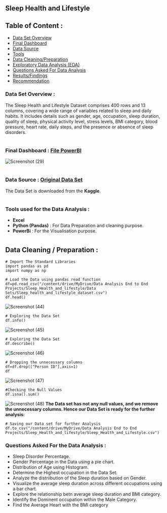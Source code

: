
## Sleep Health and Lifestyle
## Table of Content :
* [Data Set Overview]()
* [Final Dashboard]()
* [Data Source]()
* [Tools]()
* [Data Cleaning/Preparation]()
* [Exploratory Data Analysis (EDA)]()
* [Questions Asked For Data Analysis]()
* [Results/Findings]()
* [Recommendation]()

### Data Set Overview :
The Sleep Health and Lifestyle Dataset comprises 400 rows and 13 columns, covering a wide range of variables related to sleep and daily habits. It includes details such as gender, age, occupation, sleep duration, quality of sleep, physical activity level, stress levels, BMI category, blood pressure, heart rate, daily steps, and the presence or absence of sleep disorders.
#
### Final Dashboard : [File PowerBI](https://github.com/shubhamkadam10009/Other/blob/main/End%20to%20End%20Projects/Sleep_health_and_lifestyle/Sleep_Health_and_lifestyle/Sleep_Health_and_Lifestyle.pbix)
![Screenshot (29)](https://github.com/shubhamkadam10009/Projects/assets/135099215/ad7a05ac-d2e3-4aa9-9bdf-e63bd8a70726)
#
### Data Source : [Original Data Set](https://github.com/shubhamkadam10009/Other/blob/main/End%20to%20End%20Projects/Sleep_health_and_lifestyle/Sleep_Health_and_lifestyle/Original_Data_Sets/Sleep_health_and_lifestyle_dataset.csv)
The Data Set is downloaded from the **Kaggle**.
#
### Tools used for the Data Analysis :
* **Excel**
* **Python (Pandas)** : For Data Preparation and cleaning purpose.
* **PowerBi** : For the Visualisation purpose.
#
## Data Cleaning / Preparation :
```
# Import The Standard Libraries
import pandas as pd
import numpy as np
```
```
# Load the Data using pandas read function
df=pd.read_csv("/content/drive/MyDrive/Data Analysis End to End Projects/Sleep_Health_and_lifestyle/Data Sets/Sleep_health_and_lifestyle_dataset.csv")
df.head()
```
![Screenshot (44)](https://github.com/shubhamkadam10009/Projects/assets/135099215/b63bddf5-74b4-4c0e-8fa0-dae9d09c6c19)
```
# Exploring the Data Set
df.info()
```
![Screenshot (45)](https://github.com/shubhamkadam10009/Projects/assets/135099215/f607fbf3-fac8-457e-8717-bc1d2f21c9e1)
```
# Exploring the Data Set
df.describe()
```
![Screenshot (46)](https://github.com/shubhamkadam10009/Projects/assets/135099215/6a6d4aa4-beca-4023-bb21-5b4e4fb57e98)
```
# Dropping the unnecessary columns
df=df.drop(["Person ID"],axis=1)
df
```
![Screenshot (47)](https://github.com/shubhamkadam10009/Projects/assets/135099215/02321cf8-56dd-47a6-8916-f9ef797a24de)
```
#Checking the Null Values
df.isna().sum()
```
![Screenshot (48)](https://github.com/shubhamkadam10009/Projects/assets/135099215/796774e1-0504-4a18-8f22-d0e7d1b228f2)
**The Data set has not any null values, and we remove the unnecessary columns. Hence our Data Set is ready for the further analysis:**

```
# Saving our Data set for further Analysis
df.to_csv("/content/drive/MyDrive/Data Analysis End to End Projects/Sleep_Health_and_lifestyle/Sleep_Health_and_Lifestyle.csv")
```
### Questions Asked For the Data Analysis :
* Sleep Disorder Percentage.
* Gender Percentage in the Data using a pie chart.
* Distribution of Age using Histogram.
* Determine the Highest occupation in the Data Set.
* Analyze the distriibution of the Sleep duration based on Gender.
* Visualize the average sleep duration across different occupations using a bar chart.
* Explore the relationship betn average sleep duration and BMI category.
* Identify the Dominent occupation within the Male Category.
* Find the Average Heart with the BMI category
